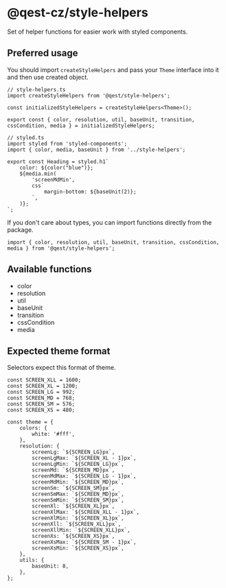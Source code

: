 # @qest-cz/style-helpers

Set of helper functions for easier work with styled components.

## Preferred usage

You should import `createStyleHelpers` and pass your `Theme` interface into it and then use created object.

```tsx
// style-helpers.ts
import createStyleHelpers from '@qest/style-helpers';

const initializedStyleHelpers = createStyleHelpers<Theme>();

export const { color, resolution, util, baseUnit, transition, cssCondition, media } = initializedStyleHelpers; 
```

```tsx
// styled.ts
import styled from 'styled-components';
import { color, media, baseUnit } from '../style-helpers';

export const Heading = styled.h1`
    color: ${color("blue")};
    ${media.min(
        'screenMdMin',
        css`
            margin-bottom: ${baseUnit(2)};
        `,
    )};
`;
```

If you don't care about types, you can import functions directly from the package.

```tsx
import { color, resolution, util, baseUnit, transition, cssCondition, media } from '@qest/style-helpers';
```


## Available functions

-   color
-   resolution
-   util
-   baseUnit
-   transition
-   cssCondition
-   media

## Expected theme format

Selectors expect this format of theme.

```tsx
const SCREEN_XLL = 1600;
const SCREEN_XL = 1200;
const SCREEN_LG = 992;
const SCREEN_MD = 768;
const SCREEN_SM = 576;
const SCREEN_XS = 480;

const theme = {
    colors: {
        white: '#fff',
    },
    resolution: {
        screenLg: `${SCREEN_LG}px`,
        screenLgMax: `${SCREEN_XL - 1}px`,
        screenLgMin: `${SCREEN_LG}px`,
        screenMd: `${SCREEN_MD}px`,
        screenMdMax: `${SCREEN_LG - 1}px`,
        screenMdMin: `${SCREEN_MD}px`,
        screenSm: `${SCREEN_SM}px`,
        screenSmMax: `${SCREEN_MD}px`,
        screenSmMin: `${SCREEN_SM}px`,
        screenXl: `${SCREEN_XL}px`,
        screenXlMax: `${SCREEN_XLL - 1}px`,
        screenXlMin: `${SCREEN_XL}px`,
        screenXll: `${SCREEN_XLL}px`,
        screenXllMin: `${SCREEN_XLL}px`,
        screenXs: `${SCREEN_XS}px`,
        screenXsMax: `${SCREEN_SM - 1}px`,
        screenXsMin: `${SCREEN_XS}px`,
    },
    utils: {
        baseUnit: 8,
    },
};
```
